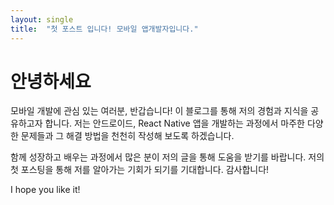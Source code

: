 ```yaml
---
layout: single
title:  "첫 포스트 입니다! 모바일 앱개발자입니다."
---
```


# 안녕하세요

모바일 개발에 관심 있는 여러분, 반갑습니다! 이 블로그를 통해 저의 경험과 지식을 공유하고자 합니다. 저는 안드로이드, React Native 앱을 개발하는 과정에서 마주한 다양한 문제들과 그 해결 방법을 천천히 작성해 보도록 하겠습니다.

함께 성장하고 배우는 과정에서 많은 분이 저의 글을 통해 도움을 받기를 바랍니다. 저의 첫 포스팅을 통해 저를 알아가는 기회가 되기를 기대합니다. 감사합니다!

I hope you like it!
